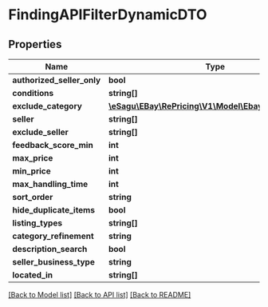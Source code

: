 # FindingAPIFilterDynamicDTO

## Properties
Name | Type | Description | Notes
------------ | ------------- | ------------- | -------------
**authorized_seller_only** | **bool** |  | [optional] 
**conditions** | **string[]** |  | [optional] 
**exclude_category** | [**\eSagu\EBay\RePricing\V1\Model\EbayCategoryDTO[]**](EbayCategoryDTO.md) |  | [optional] 
**seller** | **string[]** |  | [optional] 
**exclude_seller** | **string[]** |  | [optional] 
**feedback_score_min** | **int** |  | [optional] 
**max_price** | **int** |  | [optional] 
**min_price** | **int** |  | [optional] 
**max_handling_time** | **int** |  | [optional] 
**sort_order** | **string** |  | [optional] 
**hide_duplicate_items** | **bool** |  | [optional] 
**listing_types** | **string[]** |  | [optional] 
**category_refinement** | **string** |  | [optional] 
**description_search** | **bool** |  | [optional] 
**seller_business_type** | **string** |  | [optional] 
**located_in** | **string[]** |  | [optional] 

[[Back to Model list]](../README.md#documentation-for-models) [[Back to API list]](../README.md#documentation-for-api-endpoints) [[Back to README]](../README.md)


